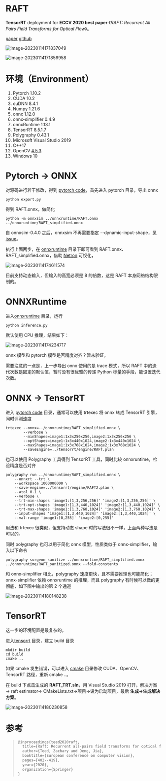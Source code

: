 # RAFT

**TensorRT** deployment for **ECCV 2020 best paper** 《*RAFT: Recurrent All Pairs Field Transforms for Optical Flow*》。

[paper](https://arxiv.org/pdf/2003.12039.pdf)    [github](https://github.com/princeton-vl/RAFT)   

![image-20230114171837049](markdown_images/image-20230114171837049.png)

![image-20230114171856958](markdown_images/image-20230114171856958.png)



# 环境（Environment）

1. Pytorch                1.10.2
2. CUDA                   10.2
3. cuDNN                 8.4.1
4. Numpy                1.21.6
5. onnx                    1.12.0
6. onnx-simplifier  0.4.9
7. onnxRuntime     1.13.1
8. TensorRT             8.5.1.7
9. Polygraphy          0.43.1
10. Microsoft Visual Studio 2019
11. C++17
12. OpenCV               [4.5.3](https://opencv.org/releases/)
13. Windows 10

# Pytorch → ONNX

对源码进行若干修改，得到 [pytorch code](https://github.com/hermosayhl/RAFT_TensorRT/tree/main/pytorch)，首先进入 pytorch 目录，导出 onnx

```shell
python export.py
```

得到 RAFT.onnx，做简化

```shell
python -m onnxsim ../onnxruntime/RAFT.onnx ../onnxruntime/RAFT_simplified.onnx
```

自 onnxsim-0.4.0 之后，onnxsim 不再需要指定 --dynamic-input-shape，见 [issue](https://github.com/daquexian/onnx-simplifier/issues/189)。

执行上面两步，在 [onnxruntime](https://github.com/hermosayhl/RAFT_TensorRT/tree/main/onnxruntime) 目录下即可看到 RAFT.onnx、RAFT_simplified.onnx，借助 [Netron](https://netron.app/) 可视化，

![image-20230114174611574](markdown_images/image-20230114174611574.png)

目前支持动态输入，但输入的高宽必须是 8 的倍数，这是 RAFT 本身网络结构限制的。

# ONNXRuntime

进入[onnxruntime](https://github.com/hermosayhl/RAFT_TensorRT/tree/main/onnxruntime) 目录，运行

```shell
python inference.py
```

默认使用 CPU 推理，结果如下：

![image-20230114174234717](markdown_images/image-20230114174234717.png)

onnx 模型和 pytorch 模型是否精度对齐？暂未验证。

需要注意的一点是，上一步导出 onnx 使用的是 trace 模式，所以 RAFT 中的迭代次数是固定的默认值，暂时没有很优雅的传递 Python 标量的手段，能设置迭代次数。

# ONNX → TensorRT

进入 [pytorch code](https://github.com/hermosayhl/RAFT_TensorRT/tree/main/pytorch) 目录，通常可以使用 trtexec 将 onnx 转成 TensorRT 引擎，同时评测速度

```shell
trtexec --onnx=../onnxruntime/RAFT_simplified.onnx \
        --verbose \
        --minShapes=image1:1x3x256x256,image2:1x3x256x256 \
        --optShapes=image1:1x3x440x1024,image2:1x3x440x1024 \
        --maxShapes=image1:1x3x768x1024,image2:1x3x768x1024 \
        --saveEngine=../tensorrt/engine/RAFT.plan
```

也可以使用 Polygraphy 工具得到 TensorRT 工具，同时比较 onnxruntime，检验精度是否对齐

```shell
polygraphy run ../onnxruntime/RAFT_simplified.onnx \
	--onnxrt --trt \
	--workspace 1000000000 \
	--save-engine=../tensorrt/engine/RAFT2.plan \
	--atol 0.1 \
	--verbose \
	--trt-min-shapes 'image1:[1,3,256,256]' 'image2:[1,3,256,256]' \
	--trt-opt-shapes 'image1:[1,3,440,1024]' 'image2:[1,3,440,1024]' \
	--trt-max-shapes 'image1:[1,3,768,1024]' 'image2:[1,3,768,1024]' \
	--input-shapes 'image1:[1,3,440,1024]' 'image2:[1,3,440,1024]' \
	--val-range 'image1:[0,255]' 'image2:[0,255]'
```

用法和 trtexec 很类似，但支持动态 shape 时的写法很不一样，上面两种写法是可以的。

同时 polygraphy 也可以用于简化 onnx 模型，性质类似于 onnx-simplifier，输入以下命令

```shell
polygraphy surgeon sanitize ../onnxruntime/RAFT_simplified.onnx ../onnxruntime/RAFT_sanitized.onnx --fold-constants
```

和 onnx-simplifier 相比，polygraphy 速度更快，且不需要推理也可能简化；onnx-simplifier 依赖 onnxruntime 的推理，而且 polygraphy 有时候可以做的更彻底，如下图中输出的第 2 个通道

![image-20230114180148238](markdown_images/image-20230114180148238.png)

# TensorRT

这一步的环境配置是最复杂的。

进入[tensorrt](https://github.com/hermosayhl/RAFT_TensorRT/tree/main/tensorrt) 目录，建立 build 目录

```shell
mkdir build
cd build
cmake ..
```

如果 cmake 发生错误，可以进入 [cmake](https://github.com/hermosayhl/RAFT_TensorRT/tree/main/tensorrt/cmake) 目录修改 CUDA、OpenCV、TensorRT 路径，重新 cmake ..。

在 build 下点击生成的 **RAFT_TRT.sln**，用 Visual Studio 2019 打开，解决方案→ raft estimator→ CMakeLists.txt→项目→设为启动项目，最后 **生成→生成解决方案**。

![image-20230114180230858](markdown_images/image-20230114180230858.png)

# 参考

> ```tex
> @inproceedings{teed2020raft,
>   title={Raft: Recurrent all-pairs field transforms for optical flow},
>   author={Teed, Zachary and Deng, Jia},
>   booktitle={European conference on computer vision},
>   pages={402--419},
>   year={2020},
>   organization={Springer}
> }
> ```